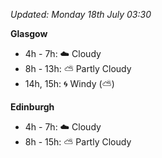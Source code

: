 *Updated: Monday 18th July 03:30*

**Glasgow**

* 4h - 7h: :cloud: Cloudy
* 8h - 13h: :partly_sunny: Partly Cloudy
* 14h, 15h: :cyclone: Windy (:partly_sunny:)

**Edinburgh**

* 4h - 7h: :cloud: Cloudy
* 8h - 15h: :partly_sunny: Partly Cloudy
